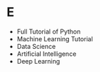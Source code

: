 # E

- Full Tutorial of Python 
- Machine Learning Tutorial 
- Data Science 
- Artificial Intelligence 
- Deep Learning 
